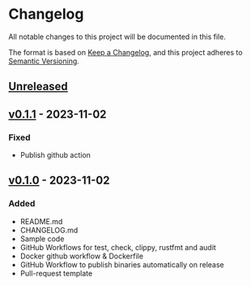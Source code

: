 # Changelog

All notable changes to this project will be documented in this file.

The format is based on [Keep a Changelog](https://keepachangelog.com/en/1.0.0/),
and this project adheres to [Semantic Versioning](https://semver.org/spec/v2.0.0.html).

## [Unreleased]

## [v0.1.1] - 2023-11-02

### Fixed

- Publish github action

## [v0.1.0] - 2023-11-02

### Added

- README.md
- CHANGELOG.md
- Sample code
- GitHub Workflows for test, check, clippy, rustfmt and audit
- Docker github workflow & Dockerfile
- GitHub Workflow to publish binaries automatically on release
- Pull-request template

[unreleased]: https://github.com/yawn77/tmplrust/compare/v0.1.1...HEAD
[v0.1.1]: https://github.com/yawn77/tmplrust/compare/v0.1.1...v0.1.0
[v0.1.0]: https://github.com/yawn77/tmplrust/releases/tag/v0.1.0
